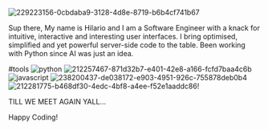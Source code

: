 ![229223156-0cbdaba9-3128-4d8e-8719-b6b4cf741b67](https://github.com/HilarioNengareJr/HilarioNengareJr/assets/38634516/c7d12b02-928e-4d4f-bf8f-cf4280349b43)

Sup there, My name is Hilario and I am a Software Engineer with a knack for intuitive, interactive and interesting user interfaces. I bring optimised, simplified and yet powerful server-side code to the table. Been working with Python since AI was just an idea. 

#tools
![python](https://github.com/HilarioNengareJr/HilarioNengareJr/assets/38634516/6b66557c-c21c-4bc1-8709-170ff1a915f9)
![212257467-871d32b7-e401-42e8-a166-fcfd7baa4c6b](https://github.com/HilarioNengareJr/HilarioNengareJr/assets/38634516/4df48936-9745-4032-9e7f-aff2578dea6a)
![javascript](https://github.com/HilarioNengareJr/HilarioNengareJr/assets/38634516/e46bc34e-0ccb-4612-a698-f1d44846c911)
![238200437-de038172-e903-4951-926c-755878deb0b4](https://github.com/HilarioNengareJr/HilarioNengareJr/assets/38634516/c331d03b-a446-446a-8b86-6fbb4ce3e5dc)
![212281775-b468df30-4edc-4bf8-a4ee-f52e1aaddc86](https://github.com/HilarioNengareJr/HilarioNengareJr/assets/38634516/4778df3a-a9c0-4c60-ac90-3eafa2bfac5f)!



TILL WE MEET AGAIN YALL...

Happy Coding!





